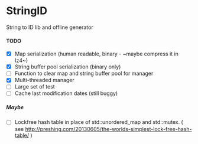 # StringID
String to ID lib and offline generator


#### TODO

- [x] Map serialization (human readable, binary - ~maybe compress it in lz4~)
- [x] String buffer pool serialization (binary only)
- [ ] Function to clear map and string buffer pool for manager
- [x] Multi-threaded manager
- [ ] Large set of test
- [ ] Cache last modification dates (still buggy)

##### Maybe

- [ ] Lockfree hash table in place of std::unordered_map and std::mutex. ( see http://preshing.com/20130605/the-worlds-simplest-lock-free-hash-table/ )
